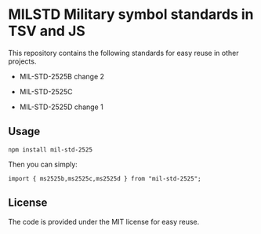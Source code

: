 # MILSTD Military symbol standards in TSV and JS

This repository contains the following standards for easy reuse in other projects.

* MIL-STD-2525B change 2

* MIL-STD-2525C

* MIL-STD-2525D change 1

## Usage

```npm install mil-std-2525```

Then you can simply:

```import { ms2525b,ms2525c,ms2525d } from "mil-std-2525";```

## License

The code is provided under the MIT license for easy reuse.

